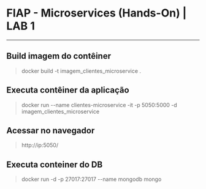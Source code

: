 # FIAP - Microservices (Hands-On) | LAB 1

---

## Build imagem do contêiner
> docker build -t imagem_clientes_microservice .

## Executa contêiner da aplicação
> docker run --name clientes-microservice -it -p 5050:5000 -d imagem_clientes_microservice

## Acessar no navegador
> http://ip:5050/

## Executa conteiner do DB
> docker run -d -p 27017:27017 --name mongodb mongo
